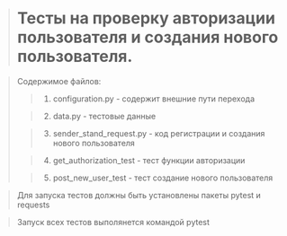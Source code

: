﻿> # Тесты на проверку авторизации пользователя и создания нового пользователя.

> Содержимое файлов:
>
>> 1. configuration.py - содержит внешние пути перехода
>
>> 2. data.py - тестовые данные 
>
>> 3. sender_stand_request.py - код регистрации и создания нового пользователя
>
>> 4. get_authorization_test - тест функции авторизации
>
>> 5. post_new_user_test - тест создание нового пользователя

> Для запуска тестов должны быть установлены пакеты pytest и requests

> Запуск всех тестов выполянется командой pytest